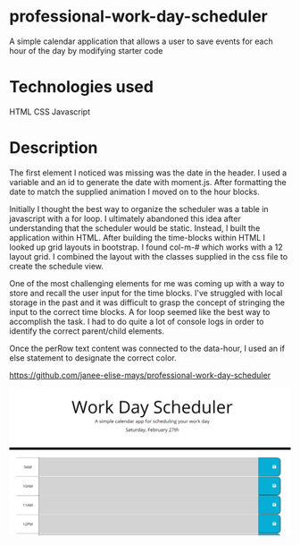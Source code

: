 # professional-work-day-scheduler
A simple calendar application that allows a user to save events for each hour of the day by modifying starter code

# Technologies used

HTML
CSS
Javascript

# Description

The first element I noticed was missing was the date in the header. I used a variable and an id to generate the date with moment.js. After formatting the date to match the supplied animation I moved on to the hour blocks. 

Initially I thought the best way to organize the scheduler was a table in javascript with a for loop. I ultimately abandoned this idea after understanding that the scheduler would be static. Instead, I built the application within HTML. After building the time-blocks within HTML I looked up grid layouts in bootstrap. I found col-m-# which works with a 12 layout grid. I combined the layout with the classes supplied in the css file to create the schedule view.

One of the most challenging elements for me was coming up with a way to store and recall the user input for the time blocks. I've struggled with local storage in the past and it was difficult to grasp the concept of stringing the input to the correct time blocks. A for loop seemed like the best way to accomplish the task. I had to do quite a lot of console logs in order to identify the correct parent/child elements. 

Once the perRow text content was connected to the data-hour, I used an if else statement to designate the correct color. 

https://github.com/janee-elise-mays/professional-work-day-scheduler

![alt text](assets/images/screen-shot.jpg)